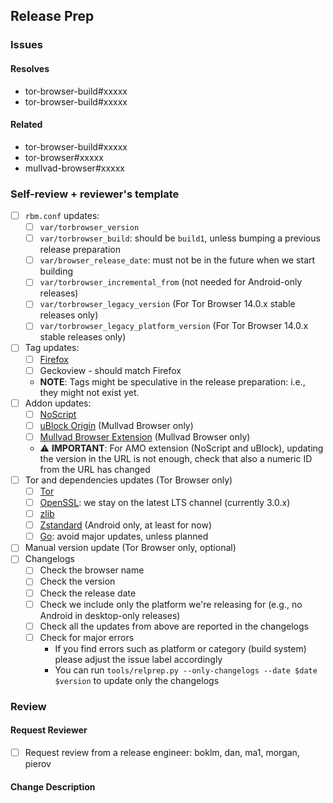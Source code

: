 ## Release Prep

### Issues

#### Resolves

- tor-browser-build#xxxxx
- tor-browser-build#xxxxx

#### Related

- tor-browser-build#xxxxx
- tor-browser#xxxxx
- mullvad-browser#xxxxx

### Self-review + reviewer's template

- [ ] `rbm.conf` updates:
  - [ ] `var/torbrowser_version`
  - [ ] `var/torbrowser_build`: should be `build1`, unless bumping a previous release preparation
  - [ ] `var/browser_release_date`: must not be in the future when we start building
  - [ ] `var/torbrowser_incremental_from` (not needed for Android-only releases)
  - [ ] `var/torbrowser_legacy_version` (For Tor Browser 14.0.x stable releases only)
  - [ ] `var/torbrowser_legacy_platform_version` (For Tor Browser 14.0.x stable releases only)
- [ ] Tag updates:
  - [ ] [Firefox](https://gitlab.torproject.org/tpo/applications/tor-browser/-/tags)
  - [ ] Geckoview - should match Firefox
  - **NOTE**: Tags might be speculative in the release preparation: i.e., they might not exist yet.
- [ ] Addon updates:
  - [ ] [NoScript](https://addons.mozilla.org/en-US/firefox/addon/noscript/)
  - [ ] [uBlock Origin](https://addons.mozilla.org/en-US/firefox/addon/ublock-origin/) (Mullvad Browser only)
  - [ ] [Mullvad Browser Extension](https://github.com/mullvad/browser-extension/releases) (Mullvad Browser only)
  - ⚠️ **IMPORTANT**: For AMO extension (NoScript and uBlock), updating the version in the URL is not enough, check that also a numeric ID from the URL has changed
- [ ] Tor and dependencies updates (Tor Browser only)
  - [ ] [Tor](https://gitlab.torproject.org/tpo/core/tor/-/tags)
  - [ ] [OpenSSL](https://www.openssl.org/source/): we stay on the latest LTS channel (currently 3.0.x)
  - [ ] [zlib](https://github.com/madler/zlib/releases)
  - [ ] [Zstandard](https://github.com/facebook/zstd/releases) (Android only, at least for now)
  - [ ] [Go](https://go.dev/dl): avoid major updates, unless planned
- [ ] Manual version update (Tor Browser only, optional)
- [ ] Changelogs
  - [ ] Check the browser name
  - [ ] Check the version
  - [ ] Check the release date
  - [ ] Check we include only the platform we're releasing for (e.g., no Android in desktop-only releases)
  - [ ] Check all the updates from above are reported in the changelogs
  - [ ] Check for major errors
    - If you find errors such as platform or category (build system) please adjust the issue label accordingly
    - You can run `tools/relprep.py --only-changelogs --date $date $version` to update only the changelogs

### Review

#### Request Reviewer

- [ ] Request review from a release engineer: boklm, dan, ma1, morgan, pierov

#### Change Description

